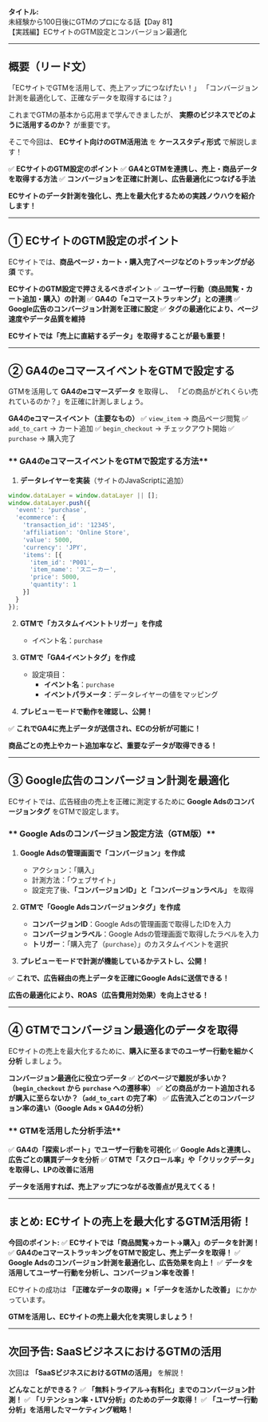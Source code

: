 **タイトル:**\
未経験から100日後にGTMのプロになる話【Day 81】\
【実践編】ECサイトのGTM設定とコンバージョン最適化

---

## **概要（リード文）**

「ECサイトでGTMを活用して、売上アップにつなげたい！」
「コンバージョン計測を最適化して、正確なデータを取得するには？」

これまでGTMの基本から応用まで学んできましたが、 **実際のビジネスでどのように活用するのか？** が重要です。

そこで今回は、 **ECサイト向けのGTM活用法** を **ケーススタディ形式** で解説します！

✅ **ECサイトのGTM設定のポイント**
✅ **GA4とGTMを連携し、売上・商品データを取得する方法**
✅ **コンバージョンを正確に計測し、広告最適化につなげる手法**

**ECサイトのデータ計測を強化し、売上を最大化するための実践ノウハウを紹介します！**

---

## **① ECサイトのGTM設定のポイント**

ECサイトでは、**商品ページ・カート・購入完了ページなどのトラッキングが必須** です。

 **ECサイトのGTM設定で押さえるべきポイント**
✅ **ユーザー行動（商品閲覧・カート追加・購入）の計測**
✅ **GA4の「eコマーストラッキング」との連携**
✅ **Google広告のコンバージョン計測を正確に設定**
✅ **タグの最適化により、ページ速度やデータ品質を維持**

 **ECサイトでは「売上に直結するデータ」を取得することが最も重要！**

---

## **② GA4のeコマースイベントをGTMで設定する**

GTMを活用して **GA4のeコマースデータ** を取得し、
「どの商品がどれくらい売れているのか？」を正確に計測しましょう。

 **GA4のeコマースイベント（主要なもの）**
✅ `view_item` → 商品ページ閲覧
✅ `add_to_cart` → カート追加
✅ `begin_checkout` → チェックアウト開始
✅ `purchase` → 購入完了

### ** GA4のeコマースイベントをGTMで設定する方法**

1. **データレイヤーを実装**（サイトのJavaScriptに追加）

```javascript
window.dataLayer = window.dataLayer || [];
window.dataLayer.push({
  'event': 'purchase',
  'ecommerce': {
    'transaction_id': '12345',
    'affiliation': 'Online Store',
    'value': 5000,
    'currency': 'JPY',
    'items': [{
      'item_id': 'P001',
      'item_name': 'スニーカー',
      'price': 5000,
      'quantity': 1
    }]
  }
});
```

2. **GTMで「カスタムイベントトリガー」を作成**
   - イベント名：`purchase`

3. **GTMで「GA4イベントタグ」を作成**
   - 設定項目：
     - **イベント名**：`purchase`
     - **イベントパラメータ**：データレイヤーの値をマッピング

4. **プレビューモードで動作を確認し、公開！**

✅ **これでGA4に売上データが送信され、ECの分析が可能に！**

 **商品ごとの売上やカート追加率など、重要なデータが取得できる！**

---

## **③ Google広告のコンバージョン計測を最適化**

ECサイトでは、広告経由の売上を正確に測定するために **Google Adsのコンバージョンタグ** をGTMで設定します。

### ** Google Adsのコンバージョン設定方法（GTM版）**

1. **Google Adsの管理画面で「コンバージョン」を作成**
   - アクション：「購入」
   - 計測方法：「ウェブサイト」
   - 設定完了後、**「コンバージョンID」と「コンバージョンラベル」** を取得

2. **GTMで「Google Adsコンバージョンタグ」を作成**
   - **コンバージョンID**：Google Adsの管理画面で取得したIDを入力
   - **コンバージョンラベル**：Google Adsの管理画面で取得したラベルを入力
   - **トリガー**：「購入完了（`purchase`）」のカスタムイベントを選択

3. **プレビューモードで計測が機能しているかテストし、公開！**

✅ **これで、広告経由の売上データを正確にGoogle Adsに送信できる！**

 **広告の最適化により、ROAS（広告費用対効果）を向上させる！**

---

## **④ GTMでコンバージョン最適化のデータを取得**

ECサイトの売上を最大化するために、**購入に至るまでのユーザー行動を細かく分析** しましょう。

 **コンバージョン最適化に役立つデータ**
✅ **どのページで離脱が多いか？（`begin_checkout` から `purchase` への遷移率）**
✅ **どの商品がカート追加されるが購入に至らないか？（`add_to_cart` の完了率）**
✅ **広告流入ごとのコンバージョン率の違い（Google Ads × GA4の分析）**

### ** GTMを活用した分析手法**

✅ **GA4の「探索レポート」でユーザー行動を可視化**
✅ **Google Adsと連携し、広告ごとの購買データを分析**
✅ **GTMで「スクロール率」や「クリックデータ」を取得し、LPの改善に活用**

 **データを活用すれば、売上アップにつながる改善点が見えてくる！**

---

## **まとめ: ECサイトの売上を最大化するGTM活用術！**

 **今回のポイント:**
✅ **ECサイトでは「商品閲覧→カート→購入」のデータを計測！**
✅ **GA4のeコマーストラッキングをGTMで設定し、売上データを取得！**
✅ **Google Adsのコンバージョン計測を最適化し、広告効果を向上！**
✅ **データを活用してユーザー行動を分析し、コンバージョン率を改善！**

ECサイトの成功は **「正確なデータの取得」×「データを活かした改善」** にかかっています。

**GTMを活用し、ECサイトの売上最大化を実現しましょう！**

---

## **次回予告: SaaSビジネスにおけるGTMの活用**

次回は **「SaaSビジネスにおけるGTMの活用」** を解説！

 **どんなことができる？**
✅ **「無料トライアル→有料化」までのコンバージョン計測！**
✅ **「リテンション率・LTV分析」のためのデータ取得！**
✅ **「ユーザー行動分析」を活用したマーケティング戦略！**